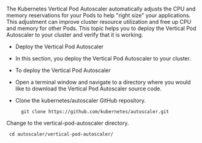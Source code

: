 The Kubernetes Vertical Pod Autoscaler automatically adjusts the CPU and memory reservations for your Pods to help "right size" your applications. This adjustment can improve cluster resource utilization and free up CPU and memory for other Pods. This topic helps you to deploy the Vertical Pod Autoscaler to your cluster and verify that it is working.


- Deploy the Vertical Pod Autoscaler

- In this section, you deploy the Vertical Pod Autoscaler to your cluster.

- To deploy the Vertical Pod Autoscaler
- Open a terminal window and navigate to a directory where you would like to download the Vertical Pod Autoscaler source code.

- Clone the kubernetes/autoscaler GitHub repository.
  ```
    git clone https://github.com/kubernetes/autoscaler.git
  ```
Change to the vertical-pod-autoscaler directory.

 ```
  cd autoscaler/vertical-pod-autoscaler/

 ```

